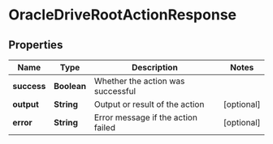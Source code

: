 

# OracleDriveRootActionResponse


## Properties

| Name | Type | Description | Notes |
|------------ | ------------- | ------------- | -------------|
|**success** | **Boolean** | Whether the action was successful |  |
|**output** | **String** | Output or result of the action |  [optional] |
|**error** | **String** | Error message if the action failed |  [optional] |



